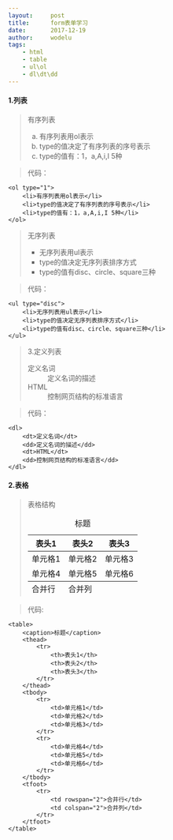 ```yaml
---
layout:		post
title:		form表单学习
date:		2017-12-19
author:		wodelu
tags:
    - html 
    - table
    - ul\ol
    - dl\dt\dd
---
```



#### 1.列表

> 有序列表
	<ol type="a">
		<li>有序列表用ol表示</li>
		<li>type的值决定了有序列表的序号表示</li>
		<li>type的值有：1，a,A,i,I 5种</li>
	</ol>

> 代码：

	<ol type="1">
		<li>有序列表用ol表示</li>
		<li>type的值决定了有序列表的序号表示</li>
		<li>type的值有：1，a,A,i,I 5种</li>
	</ol>

> 无序列表
	<ul type="square">
		<li>无序列表用ul表示</li>
		<li>type的值决定无序列表排序方式</li>
		<li>type的值有disc、circle、square三种</li>
	</ul>

> 代码：

	<ul type="disc">
		<li>无序列表用ul表示</li>
		<li>type的值决定无序列表排序方式</li>
		<li>type的值有disc、circle、square三种</li>
	</ul>

> 3.定义列表
	<dl>
		<dt>定义名词</dt>
		<dd>定义名词的描述</dd>
		<dt>HTML</dt>
		<dd>控制网页结构的标准语言</dd>
	</dl>

> 代码：

	<dl>
		<dt>定义名词</dt>
		<dd>定义名词的描述</dd>
		<dt>HTML</dt>
		<dd>控制网页结构的标准语言</dd>
	</dl>

#### 2.表格


> 表格结构
	<table>
		<caption>标题</caption>
		<thead>
			<tr>
				<th>表头1</th>
				<th>表头2</th>
				<th>表头3</th>
			</tr>
		</thead>
		<tbody>
			<tr>
				<td>单元格1</td>
				<td>单元格2</td>
				<td>单元格3</td>
			</tr>
			<tr>
				<td>单元格4</td>
				<td>单元格5</td>
				<td>单元格6</td>
			</tr>
		</tbody>
		<tfoot>
			<tr>
				<td rowspan="2">合并行</td>
				<td colspan="2">合并列</td>
			</tr>
		</tfoot>
	</table>

> 代码:

	<table>
		<caption>标题</caption>
		<thead>
			<tr>
				<th>表头1</th>
				<th>表头2</th>
				<th>表头3</th>
			</tr>
		</thead>
		<tbody>
			<tr>
				<td>单元格1</td>
				<td>单元格2</td>
				<td>单元格3</td>
			</tr>
			<tr>
				<td>单元格4</td>
				<td>单元格5</td>
				<td>单元格6</td>
			</tr>
		</tbody>
		<tfoot>
			<tr>
				<td rowspan="2">合并行</td>
				<td colspan="2">合并列</td>
			</tr>
		</tfoot>
	</table>
